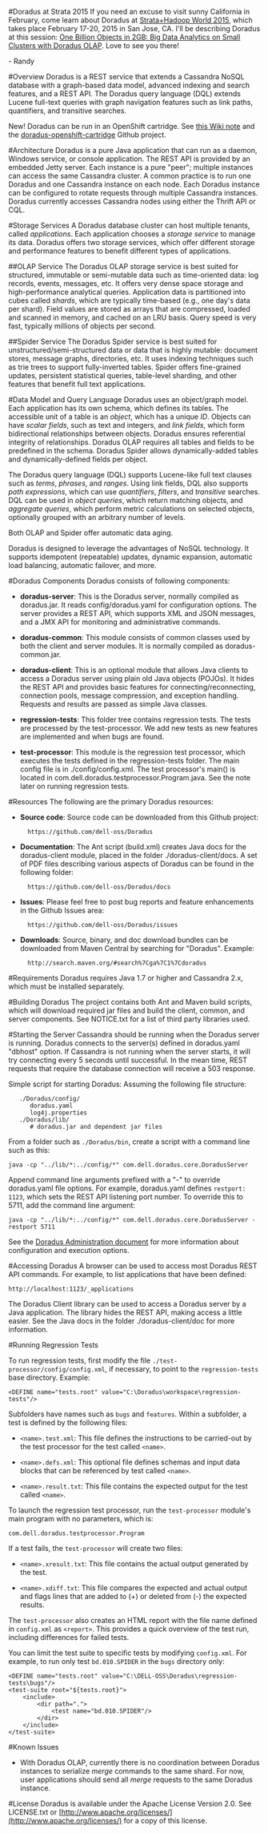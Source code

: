 #Doradus at Strata 2015
If you need an excuse to visit sunny California in February, come learn about Doradus at [Strata+Hadoop World 2015](http://strataconf.com/big-data-conference-ca-2015/), which takes place February 17-20, 2015 in San Jose, CA. I'll be describing Doradus at this session: [One Billion Objects in 2GB: Big Data Analytics on Small Clusters with Doradus OLAP](http://strataconf.com/big-data-conference-ca-2015/public/schedule/detail/38276). Love to see you there!

\- Randy

#Overview
Doradus is a REST service that extends a Cassandra NoSQL database with a
graph-based data model, advanced indexing and search features, and a REST API.
The Doradus query language (DQL) extends Lucene full-text queries with graph
navigation features such as link paths, quantifiers, and transitive searches.

New! Doradus can be run in an OpenShift cartridge. See [this Wiki note](https://github.com/dell-oss/Doradus/wiki#openshift-cartridge) and the [doradus-openshift-cartridge](https://github.com/TraDuong1/openshift-origin-cartridge-doradus) Github project.


#Architecture
Doradus is a pure Java application that can run as a daemon, Windows service, or
console application. The REST API is provided by an embedded Jetty server. Each
instance is a pure "peer"; multiple instances can access the same Cassandra
cluster. A common practice is to run one Doradus and one Cassandra instance on
each node. Each Doradus instance can be configured to rotate requests through
multiple Cassandra instances. Doradus currently accesses Cassandra nodes using
either the Thrift API or CQL.

#Storage Services
A Doradus database cluster can host multiple tenants, called *applications*.
Each application chooses a *storage service* to manage its data. Doradus offers
two storage services, which offer different storage and performance features to
benefit different types of applications.

##OLAP Service
The Doradus OLAP storage service is best suited for structured, immutable or
semi-mutable data such as time-oriented data: log records, events, messages,
etc. It offers very dense space storage and high-performance analytical queries.
Application data is partitioned into cubes called *shards*, which are typically
time-based (e.g., one day's data per shard). Field values are stored as arrays
that are compressed, loaded and scanned in memory, and cached on an LRU basis.
Query speed is very fast, typically millions of objects per second.

##Spider Service
The Doradus Spider service is best suited for unstructured/semi-structured data
or data that is highly mutable: document stores, message graphs, directories,
etc. It uses indexing techniques such as trie trees to support fully-inverted
tables. Spider offers fine-grained updates, persistent statistical queries,
table-level sharding, and other features that benefit full text applications.
   
#Data Model and Query Language
Doradus uses an object/graph model. Each application has its own schema, which
defines its tables. The accessible unit of a table is an *object*, which has a
unique *ID*. Objects can have *scalar fields*, such as text and integers, and
*link fields*, which form bidirectional relationships between objects. Doradus
ensures referential integrity of relationships. Doradus OLAP requires all tables
and fields to be predefined in the schema. Doradus Spider allows
dynamically-added tables and dynamically-defined fields per object.

The Doradus query language (DQL) supports Lucene-like full text clauses such as
*terms*, *phrases*, and *ranges*. Using link fields, DQL also supports *path
expressions*, which can use *quantifiers*, *filters*, and *transitive* searches.
DQL can be used in *object queries*, which return matching objects, and
*aggregate queries*, which perform metric calculations on selected objects,
optionally grouped with an arbitrary number of levels.

Both OLAP and Spider offer automatic data aging.

Doradus is designed to leverage the advantages of NoSQL technology. It supports
idempotent (repeatable) updates, dynamic expansion, automatic load balancing,
automatic failover, and more.

#Doradus Components
Doradus consists of following components:

- **doradus-server**: This is the Doradus server, normally compiled as
  doradus.jar. It reads config/doradus.yaml for configuration options. The
  server provides a REST API, which supports XML and JSON messages, and a JMX
  API for monitoring and administrative commands.
  
- **doradus-common**: This module consists of common classes used by both the
  client and server modules. It is normally compiled as doradus-common.jar.
  
- **doradus-client**: This is an optional module that allows Java clients to
  access a Doradus server using plain old Java objects (POJOs). It hides the
  REST API and provides basic features for connecting/reconnecting, connection
  pools, message compression, and exception handling. Requests and results are
  passed as simple Java classes.

- **regression-tests**: This folder tree contains regression tests. The tests
  are processed by the test-processor. We add new tests as new features are
  implemented and when bugs are found.

- **test-processor**: This module is the regression test processor, which
  executes the tests defined in the regression-tests folder. The main config
  file is in ./config/config.xml. The test processor's main() is located in
  com.dell.doradus.testprocessor.Program.java. See the note later on running
  regression tests.
  
#Resources
The following are the primary Doradus resources:

- **Source code**: Source code can be downloaded from this Github project:

		https://github.com/dell-oss/Doradus
       
- **Documentation**: The Ant script (build.xml) creates Java docs for the
  doradus-client module, placed in the folder ./doradus-client/docs. A set of
  PDF files describing various aspects of Doradus can be found in the following
  folder:

		https://github.com/dell-oss/Doradus/docs
    
- **Issues**: Please feel free to post bug reports and feature enhancements in
  the Github Issues area:
  
		https://github.com/dell-oss/Doradus/issues
    
- **Downloads**: Source, binary, and doc download bundles can be downloaded
  from Maven Central by searching for "Doradus". Example:
  
  		http://search.maven.org/#search%7Cga%7C1%7Cdoradus

#Requirements
Doradus requires Java 1.7 or higher and Cassandra 2.x, which must be installed
separately.

#Building Doradus
The project contains both Ant and Maven build scripts, which will download
required jar files and build the client, common, and server components. See
NOTICE.txt for a list of third party libraries used.

#Starting the Server
Cassandra should be running when the Doradus server is running. Doradus connects
to the server(s) defined in doradus.yaml "dbhost" option. If Cassandra is not
running when the server starts, it will try connecting every 5 seconds until
successful. In the mean time, REST requests that require the database connection
will receive a 503 response.

Simple script for starting Doradus: Assuming the following file structure:

```
   ./Doradus/config/
      doradus.yaml
      log4j.properties
   ./Doradus/lib/
      # doradus.jar and dependent jar files
```

From a folder such as `./Doradus/bin`, create a script with a command line such as
this:

    java -cp "../lib/*:../config/*" com.dell.doradus.core.DoradusServer
    
Append command line arguments prefixed with a "-" to override doradus.yaml file
options. For example, doradus.yaml defines `restport: 1123`, which sets the REST
API listening port number. To override this to 5711, add the command line
argument:

    java -cp "../lib/*:../config/*" com.dell.doradus.core.DoradusServer -restport 5711
    
See the [Doradus Administration document](https://github.com/dell-oss/Doradus/blob/master/docs/Doradus%20Administration.pdf) for more information about configuration
and execution options.

#Accessing Doradus
A browser can be used to access most Doradus REST API commands. For example, to
list applications that have been defined:

    http://localhost:1123/_applications
    
The Doradus Client library can be used to access a Doradus server by a Java
application. The library hides the REST API, making access a little easier. See
the Java docs in the folder ./doradus-client/doc for more information.

#Running Regression Tests

To run regression tests, first modify the file `./test-processor/config/config.xml`, if
necessary, to point to the `regression-tests` base directory. Example:

	<DEFINE name="tests.root" value="C:\Doradus\workspace\regression-tests"/>

Subfolders have names such as `bugs` and `features`. Within a subfolder, a test is defined
by the following files:

* `<name>.test.xml`: This file defines the instructions to be carried-out by the test
  processor for the test called `<name>`.

* `<name>.defs.xml`: This optional file defines schemas and input data blocks that can be
  referenced by test called `<name>`.

* `<name>.result.txt`: This file contains the expected output for the test called `<name>`.

To launch the regression test processor, run the `test-processor` module's main program
with no parameters, which is:

	com.dell.doradus.testprocessor.Program

If a test fails, the `test-processor` will create two files:

* `<name>.xresult.txt`: This file contains the actual output generated by the test.

* `<name>.xdiff.txt`: This file compares the expected and actual output and flags lines
  that are added to (+) or deleted from (-) the expected results.

The `test-processor` also creates an HTML report with the file name defined in `config.xml`
as `<report>`. This provides a quick overview of the test run, including differences for
failed tests.

You can limit the test suite to specific tests by modifying `config.xml`. For example,
to run only test `bd.010.SPIDER` in the `bugs` directory only:

	<DEFINE name="tests.root" value="C:\DELL-OSS\Doradus\regression-tests\bugs"/>
	<test-suite root="${tests.root}">
    	<include>
        	<dir path=".">
            	<test name="bd.010.SPIDER"/>
			</dir>
		</include>
	</test-suite>

#Known Issues
- With Doradus OLAP, currently there is no coordination between Doradus
  instances to serialize *merge* commands to the same shard. For now, user
  applications should send all *merge* requests to the same Doradus instance.

 
#License
Doradus is available under the Apache License Version 2.0. See LICENSE.txt or
[http://www.apache.org/licenses/](http://www.apache.org/licenses/) for a copy of this license.
